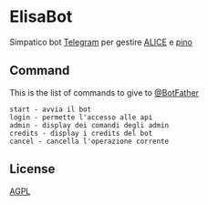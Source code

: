 # ElisaBot

Simpatico bot [Telegram](https://core.telegram.org/bots) per gestire [ALICE](https://github.com/policumbent/alice) e [pino](https://github.com/policumbent/pino)

## Command

This is the list of commands to give to [@BotFather](https://telegram.me/botfather)

```
start - avvia il bot
login - permette l'accesso alle api
admin - display dei comandi degli admin
credits - display i credits del bot
cancel - cancella l'operazione corrente
```

## License

[AGPL](https://github.com/policumbent/elisabot/blob/main/LICENSE)
